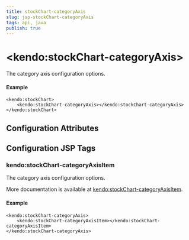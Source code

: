 ```yaml
---
title: stockChart-categoryAxis
slug: jsp-stockChart-categoryAxis
tags: api, java
publish: true
---
```


# \<kendo:stockChart-categoryAxis\>

The category axis configuration options.

#### Example
    <kendo:stockChart>
        <kendo:stockChart-categoryAxis></kendo:stockChart-categoryAxis>
    </kendo:stockChart>

## Configuration Attributes


##  Configuration JSP Tags

### kendo:stockChart-categoryAxisItem

The category axis configuration options.

More documentation is available at [kendo:stockChart-categoryAxisItem](/api/wrappers/jsp/stockchart/categoryaxisitem).

#### Example

    <kendo:stockChart-categoryAxis>
        <kendo:stockChart-categoryAxisItem></kendo:stockChart-categoryAxisItem>
    </kendo:stockChart-categoryAxis>

